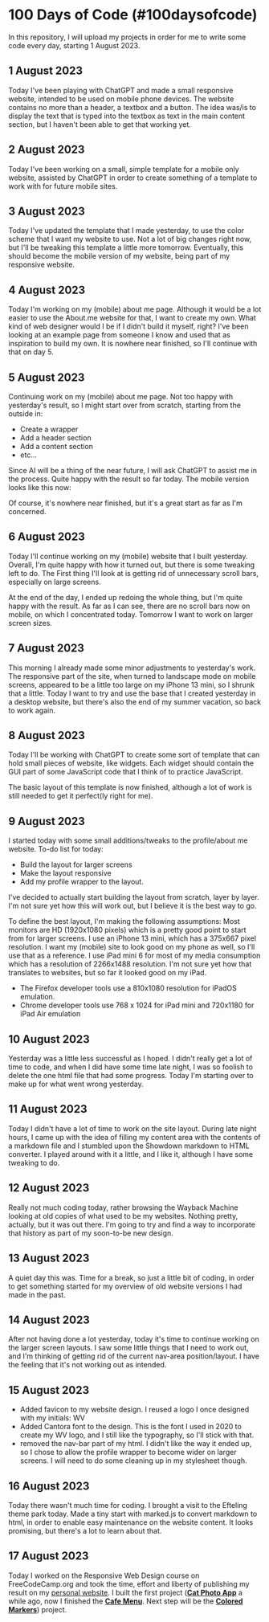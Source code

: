 # 100 Days of Code (#100daysofcode)

In this repository, I will upload my projects in order for me to write some code 
every day, starting 1 August 2023.

## 1 August 2023
Today I've been playing with ChatGPT and made a small responsive website, intended 
to be used on mobile phone devices. The website contains no more than a header, a 
textbox and a button. The idea was/is to display the text that is typed into the 
textbox as text in the main content section, but I haven't been able to get that 
working yet.

## 2 August 2023
Today I've been working on a small, simple template for a mobile only website,
assisted by ChatGPT in order to create something of a template to work with for future mobile sites.

## 3 August 2023
Today I've updated the template that I made yesterday, to use the color scheme 
that I want my website to use. Not a lot of big changes right now, but I'll 
be tweaking this template a little more tomorrow. Eventually, this should become 
the mobile version of my website, being part of my responsive website.

## 4 August 2023
Today I'm working on my (mobile) about me page. Although it would be a lot 
easier to use the About.me website for that, I want to create my own. What 
kind of web designer would I be if I didn't build it myself, right? I've been looking at an example 
page from someone I know and used that as inspiration to build my own.
It is nowhere near finished, so I'll continue with that on day 5.

## 5 August 2023
Continuing work on my (mobile) about me page. Not too happy with yesterday's 
result, so I might start over from scratch, starting from the outside in:
- Create a wrapper
- Add a header section
- Add a content section
- etc...

Since AI will be a thing of the near future, I will ask ChatGPT to assist me 
in the process.
Quite happy with the result so far today.  The mobile version looks like this 
now:


Of course, it's nowhere near finished, but it's a great start as far as I'm 
concerned.

## 6 August 2023
Today I'll continue working on my (mobile) website that I built yesterday. 
Overall, I'm quite happy with how it turned out, but there is some tweaking left to do.
The First thing I'll look at is getting rid of unnecessary scroll bars, especially 
on large screens.

At the end of the day, I ended up redoing the whole thing, but I'm quite happy 
with the result. As far as I can see, there are no scroll bars now on mobile, on 
which I concentrated today.
Tomorrow I want to work on larger screen sizes.

## 7 August 2023
This morning I already made some minor adjustments to yesterday's work. The 
responsive part of the site, when turned to landscape mode
on mobile screens, appeared to be a little too large on my iPhone 13 mini, so I 
shrunk that a little.
Today I want to try and use the base that I created yesterday in a desktop website, 
but there's also the end of my summer 
vacation, so back to work again.

## 8 August 2023
Today I'll be working with ChatGPT to create some sort of template that can hold 
small pieces of website, like widgets. Each widget should contain the GUI part of some 
JavaScript code that I think of to practice JavaScript.

The basic layout of this template is now finished, although a lot of work is still 
needed to get it perfect(ly right for me).


## 9 August 2023
I started today with some small additions/tweaks to the profile/about me website.
To-do list for today:
* Build the layout for larger screens
* Make the layout responsive
* Add my profile wrapper to the layout.

I've decided to actually start building the layout from scratch, layer by layer.
I'm not sure yet how this will work 
out, but I believe it is the best way to go.

To define the best layout, I'm making the following assumptions:
Most monitors are HD (1920x1080 pixels) which is a pretty good point to start from for larger screens.
I use an iPhone 13 mini, which has a 375x667 pixel resolution. 
I want my (mobile) site to look
good on my phone as well, so I'll use that as a reference.
I use iPad mini 6 for most of my media consumption which has a resolution of 2266x1488 resolution. 
I'm not sure yet how that translates to websites, but so far it looked good on my iPad.
- The Firefox developer tools use a 810x1080 resolution for iPadOS emulation.
- Chrome developer tools use 768 x 1024 for iPad mini and 720x1180 for iPad Air emulation


## 10 August 2023
Yesterday was a little less successful as I hoped.
I didn't really get a lot of time to code, and when 
I did have some time late night, I was so foolish to delete the one html file that had some progress. 
Today I'm starting over to make up for what went wrong yesterday.

## 11 August 2023
Today I didn't have a lot of time to work on the site layout. During late night hours, I came up with 
the idea of filling my content area with the contents of a markdown file and I stumbled upon the Showdown
markdown to HTML converter. I played around with it a little, and I like it, although I have some tweaking to do.

## 12 August 2023
Really not much coding today, rather browsing the Wayback Machine looking at old copies of what used to be my websites.
Nothing pretty, actually, but it was out there.
I'm going to try and find a way to incorporate that history as part of my soon-to-be new design.

## 13 August 2023
A quiet day this was. Time for a break, so just a little bit of coding, in order to get something started for my 
overview of old website versions I had made in the past.

## 14 August 2023
After not having done a lot yesterday, today it's time to continue working on the larger screen layouts.
I saw some little things that I need to work out, and I'm thinking of getting rid of the current nav-area position/layout.
I have the feeling that it's not working out as intended.

## 15 August 2023
* Added favicon to my website design. I reused a logo I once designed with my initials: WV
* Added Cantora font to the design. 
This is the font I used in 2020 to create my WV logo, and I still like the 
typography, so I'll stick with that.
* removed the nav-bar part of my html.
I didn't like the way it ended up, so I chose to allow the profile wrapper to 
become wider on larger screens.
I will need to do some cleaning up in my stylesheet though.

## 16 August 2023

Today there wasn't much time for coding. I brought a visit to the Efteling theme park today.
Made a tiny start with marked.js to convert markdown to html, in order to enable easy maintenance on the website content.
It looks promising, but there's a lot to learn about that.

## 17 August 2023

Today I worked on the Responsive Web Design course on FreeCodeCamp.org and took the time, effort and liberty of 
publishing my result on my [personal website](https://willyvaessen.nl/freeCodeCamp/).
I built the first project (**[Cat Photo App](https://www.freecodecamp.org/learn/2022/responsive-web-design/learn-html-by-building-a-cat-photo-app/)** 
a while ago, now I finished the **[Cafe Menu](https://www.freecodecamp.org/learn/2022/responsive-web-design/learn-basic-css-by-building-a-cafe-menu/)**. Next step will be the 
**[Colored Markers](https://www.freecodecamp.org/learn/2022/responsive-web-design/learn-css-colors-by-building-a-set-of-colored-markers/)**) project.